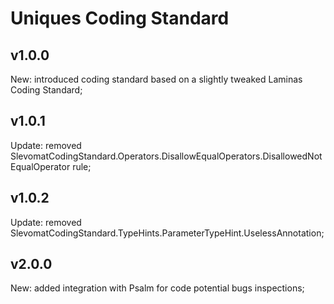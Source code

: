 # Uniques Coding Standard

## v1.0.0
New: introduced coding standard based on a slightly tweaked Laminas Coding Standard; 

## v1.0.1
Update: removed SlevomatCodingStandard.Operators.DisallowEqualOperators.DisallowedNotEqualOperator rule;

## v1.0.2
Update: removed SlevomatCodingStandard.TypeHints.ParameterTypeHint.UselessAnnotation;

## v2.0.0
New: added integration with Psalm for code potential bugs inspections;
